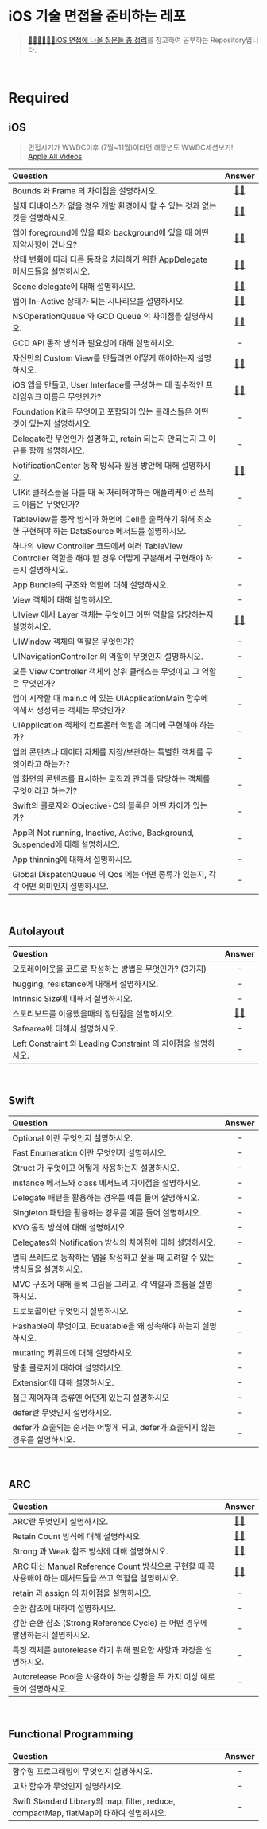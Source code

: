 # iOS 기술 면접을 준비하는 레포
> [👨🏻‍💻👩🏻‍💻iOS 면접에 나올 질문들 총 정리](https://github.com/JeaSungLEE/iOSInterviewquestions)를 참고하여 공부하는 Repository입니다.


<br>

# Required
## iOS
> 면접시기가 WWDC이후 (7월~11월)이라면 해당년도 WWDC세션보기!  
> [Apple All Videos](https://developer.apple.com/videos/all-videos/)

|Question|Answer|
|:----------|:-----:|
|Bounds 와 Frame 의 차이점을 설명하시오.|[✋🏽](./iOS/frame,bounds.md)|
|실제 디바이스가 없을 경우 개발 환경에서 할 수 있는 것과 없는 것을 설명하시오.|[✋🏽](./iOS/the-things-only-simulator.md)|
|앱이 foreground에 있을 때와 background에 있을 때 어떤 제약사항이 있나요?|[✋🏽](./iOS/foreground,background.md)|
|상태 변화에 따라 다른 동작을 처리하기 위한 AppDelegate 메서드들을 설명하시오.|[✋🏽](./iOS/AppDelegate.md)|
|Scene delegate에 대해 설명하시오.|[✋🏽](./iOS/SceneDelegate.md)|
|앱이 In-Active 상태가 되는 시나리오를 설명하시오.|[✋🏽](./iOS/Progress_In-Active.md)|
|NSOperationQueue 와 GCD Queue 의 차이점을 설명하시오.|[✋🏽](./iOS/NSOperation,GCD.md)|
|GCD API 동작 방식과 필요성에 대해 설명하시오.|-|
|자신만의 Custom View를 만들려면 어떻게 해야하는지 설명하시오.|[✋🏽](./iOS/xib.md)|
|iOS 앱을 만들고, User Interface를 구성하는 데 필수적인 프레임워크 이름은 무엇인가?|[✋🏽](./iOS/UIkit.md)|
|Foundation Kit은 무엇이고 포함되어 있는 클래스들은 어떤 것이 있는지 설명하시오.|-|
|Delegate란 무언인가 설명하고, retain 되는지 안되는지 그 이유를 함께 설명하시오.|-|
|NotificationCenter 동작 방식과 활용 방안에 대해 설명하시오.|[✋🏽](./iOS/NotificationCenter.md)|
|UIKit 클래스들을 다룰 때 꼭 처리해야하는 애플리케이션 쓰레드 이름은 무엇인가?|-|
|TableView를 동작 방식과 화면에 Cell을 출력하기 위해 최소한 구현해야 하는 DataSource 메서드를 설명하시오.|-|
|하나의 View Controller 코드에서 여러 TableView Controller 역할을 해야 할 경우 어떻게 구분해서 구현해야 하는지 설명하시오.|-|
|App Bundle의 구조와 역할에 대해 설명하시오.|-|
|View 객체에 대해 설명하시오.|-|
|UIView 에서 Layer 객체는 무엇이고 어떤 역할을 담당하는지 설명하시오.|[✋🏽](./iOS/Layer.md)|
|UIWindow 객체의 역할은 무엇인가?|-|
|UINavigationController 의 역할이 무엇인지 설명하시오.|-|
|모든 View Controller 객체의 상위 클래스는 무엇이고 그 역할은 무엇인가?|-|
|앱이 시작할 때 main.c 에 있는 UIApplicationMain 함수에 의해서 생성되는 객체는 무엇인가?|-|
|UIApplication 객체의 컨트롤러 역할은 어디에 구현해야 하는가?|-|
|앱의 콘텐츠나 데이터 자체를 저장/보관하는 특별한 객체를 무엇이라고 하는가?|-|
|앱 화면의 콘텐츠를 표시하는 로직과 관리를 담당하는 객체를 무엇이라고 하는가?|-|
|Swift의 클로저와 Objective-C의 블록은 어떤 차이가 있는가?|-|
|App의 Not running, Inactive, Active, Background, Suspended에 대해 설명하시오.|-|
|App thinning에 대해서 설명하시오.|-|
|Global DispatchQueue 의 Qos 에는 어떤 종류가 있는지, 각각 어떤 의미인지 설명하시오.|-|


<br>

## Autolayout
|Question|Answer|
|:----------|:-----:|
|오토레이아웃을 코드로 작성하는 방법은 무엇인가? (3가지)|-|
|hugging, resistance에 대해서 설명하시오.|-|
|Intrinsic Size에 대해서 설명하시오.|-|
|스토리보드를 이용했을때의 장단점을 설명하시오.|[✋🏽](./iOS/pros&cons-of-storyboard.md)|
|Safearea에 대해서 설명하시오.|-|
|Left Constraint 와 Leading Constraint 의 차이점을 설명하시오.|-|


<br>

## Swift
|Question|Answer|
|:----------|:-----:|
|Optional 이란 무엇인지 설명하시오.|-|
|Fast Enumeration 이란 무엇인지 설명하시오. |-|
|Struct 가 무엇이고 어떻게 사용하는지 설명하시오.|-|
|instance 메서드와 class 메서드의 차이점을 설명하시오.|-|
|Delegate 패턴을 활용하는 경우를 예를 들어 설명하시오.|-|
|Singleton 패턴을 활용하는 경우를 예를 들어 설명하시오.|-|
|KVO 동작 방식에 대해 설명하시오.|-|
|Delegates와 Notification 방식의 차이점에 대해 설명하시오.|-|
|멀티 쓰레드로 동작하는 앱을 작성하고 싶을 때 고려할 수 있는 방식들을 설명하시오.|-|
|MVC 구조에 대해 블록 그림을 그리고, 각 역할과 흐름을 설명하시오.|-|
|프로토콜이란 무엇인지 설명하시오.|-|
|Hashable이 무엇이고, Equatable을 왜 상속해야 하는지 설명하시오.|-|
|mutating 키워드에 대해 설명하시오.|-|
|탈출 클로저에 대하여 설명하시오.|-|
|Extension에 대해 설명하시오.|-|
|접근 제어자의 종류엔 어떤게 있는지 설명하시오|-|
|defer란 무엇인지 설명하시오.|-|
|defer가 호출되는 순서는 어떻게 되고, defer가 호출되지 않는 경우를 설명하시오.|-|


<br>

## ARC
|Question|Answer|
|:----------|:-----:|
|ARC란 무엇인지 설명하시오.|[✋🏽](./ARC/ARC.md)|
|Retain Count 방식에 대해 설명하시오.|[✋🏽](./iOS/Reference-count-in-ARC.md)|
|Strong 과 Weak 참조 방식에 대해 설명하시오.|[✋🏽](./iOS/Strong,Weak,Unowned.md)|
|ARC 대신 Manual Reference Count 방식으로 구현할 때 꼭 사용해야 하는 메서드들을 쓰고 역할을 설명하시오.|[✋🏽](./ARC/MRC.md)|
|retain 과 assign 의 차이점을 설명하시오.|-|
|순환 참조에 대하여 설명하시오.|-|
|강한 순환 참조 (Strong Reference Cycle) 는 어떤 경우에 발생하는지 설명하시오.|-|
|특정 객체를 autorelease 하기 위해 필요한 사항과 과정을 설명하시오.|-|
|Autorelease Pool을 사용해야 하는 상황을 두 가지 이상 예로 들어 설명하시오. |-|


<br>

## Functional Programming
|Question|Answer|
|:----------|:-----:|
|함수형 프로그래밍이 무엇인지 설명하시오.|-|
|고차 함수가 무엇인지 설명하시오.|-|
|Swift Standard Library의 map, filter, reduce, compactMap, flatMap에 대하여 설명하시오.|-|

